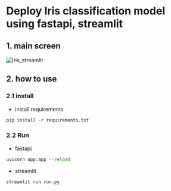 # Deploy Iris classification model using fastapi, streamlit 


## 1. main screen
![iris_streamlit](https://user-images.githubusercontent.com/53808221/175298020-27071fc1-005c-4198-bd70-654d3f43a67f.JPG)
## 2. how to use
### 2.1 install

- install requirements
```python
pip install -r requirements.txt
```

### 2.2 Run
- fastapi
```python
uvicorn app:app --reload
```

- streamlit
```python
streamlit run run.py
```

